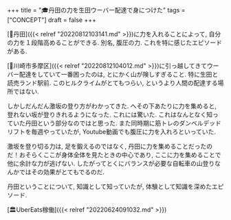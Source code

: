 +++
title = "🎓丹田の力を生田ウーバー配達で身につけた"
tags = ["CONCEPT"]
draft = false
+++

[📝丹田]({{< relref "20220812103141.md" >}})に力を入れることによって, 自分の力を１段階高めることができる. 別名, 腹圧の力. これを特に感じたエピソードがある.

[🔖川崎市多摩区]({{< relref "20220812104012.md" >}})に引っ越してきてウーバー配達をしていて一番困ったのは, とにかく山が険しすぎること. 特に生田と読売ランド駅前. このヒルクライムがとてもつらい, というより人間の配達する場所ではない.

しかしだんだん激坂の登り方がわかってきた. へその下あたりに力を集めると, 登れない坂が登りきれるようになった. これには驚いた. これはなんとなく知っていた丹田という部分なのではと思った. また同時期に筋トレのダンベルデッドリフトを毎週やっていたが, Youtube動画でも腹圧に力を入れろといっていた.

激坂を登り切る力は, 足を鍛えるのではなく, 丹田に力を集めることだったのだ！おそらくここが身体全体を見たときの中心であり, ここに力を集めることで他に余計な力が逃げない. したがってとくにバランスが必要な自転車の山登りなんかではその効果がとてもでるのだ.

丹田ということについて, 知識として知っていたが, 体験として知識を深めたエピソード.

[🏛UberEats稼働]({{< relref "20220624091032.md" >}})
